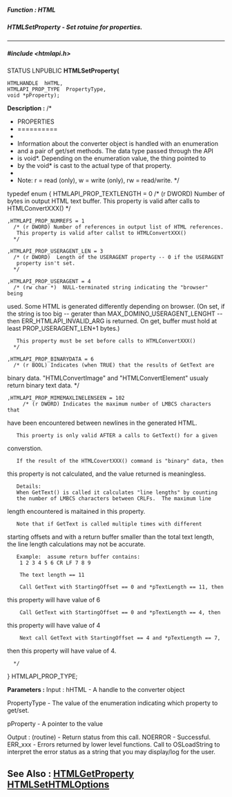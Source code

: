 ##### Function : HTML
##### HTMLSetProperty - Set rotuine for properties.
---
##### #include <htmlapi.h>
STATUS LNPUBLIC **HTMLSetProperty(**

	HTMLHANDLE  hHTML,
	HTMLAPI_PROP_TYPE  PropertyType,
	void *pProperty);
**Description :**
/*
 * PROPERTIES
 * ==========
 * 
 * Information about the converter object is handled with an enumeration
 * and a pair of get/set methods.  The data type passed through the API
 * is void*.  Depending on the enumeration value, the thing pointed to
 * by the void* is cast to the actual type of that property.
 *
 * Note: r = read (only), w = write (only), rw = read/write.
 */

typedef enum
{
	HTMLAPI_PROP_TEXTLENGTH = 0 
	  /* (r DWORD) Number of bytes in output HTML text buffer.
	   This property is valid after calls to HTMLConvertXXX() 
	  */

	,HTMLAPI_PROP_NUMREFS = 1 
	  /* (r DWORD) Number of references in output list of HTML references.
	   This property is valid after callst to HTMLConvertXXX()
	  */

	,HTMLAPI_PROP_USERAGENT_LEN = 3 
	  /* (r DWORD)  Length of the USERAGENT property -- 0 if the USERAGENT
	   property isn't set.
	  */

	,HTMLAPI_PROP_USERAGENT = 4 
	  /* (rw char *)  NULL-terminated string indicating the "browser" being 
used.
	   Some HTML is generated differently depending on browser.
	   (On set, if the string is too big -- gerater than 
MAX_DOMINO_USERAGENT_LENGHT --
	    then ERR_HTMLAPI_INVALID_ARG is returned.
	    On get, buffer must hold at least PROP_USERAGENT_LEN+1 bytes.) 

	   This property must be set before calls to HTMLConvertXXX()
	  */

	,HTMLAPI_PROP_BINARYDATA = 6
	  /* (r BOOL) Indicates (when TRUE) that the results of GetText are 
binary data.
	   "HTMLConvertImage" and "HTMLConvertElement" usualy return binary 
text data.
	    */


	,HTMLAPI_PROP_MIMEMAXLINELENSEEN = 102
	     /* (r DWORD) Indicates the maximum number of LMBCS characters that 
have been
	   encountered between newlines in the generated HTML.

	   This proerty is only valid AFTER a calls to GetText() for a given 
converstion.

	   If the result of the HTMLCovertXXX() command is "binary" data, then 
this property
	   is not calculated, and the value returned is meaningless.

	   Details:
	   When GetText() is called it calculates "line lengths" by counting
	   the number of LMBCS characters between CRLFs.  The maximum line 
length encountered
	   is maitained in this property.

	   Note that if GetText is called multiple times with different 
starting offsets
	   and with a return buffer smaller than the total text length, the 
line length calculations
	   may not be accurate.
	  
	   Example:  assume return buffer contains:
	    1 2 3 4 5 6 CR LF 7 8 9

	    The text length == 11

	    Call GetText with StartingOffset == 0 and *pTextLength == 11, then 
this property
	    will have value of 6

	    Call GetText with StartingOffset == 0 and *pTextLength == 4, then 
this property
	    will have value of 4

	    Next call GetText with StartingOffset == 4 and *pTextLength == 7, 
then this
	    property will have value of 4.

	  */

} HTMLAPI_PROP_TYPE;

**Parameters :**
Input :
hHTML  -  A handle to the converter object

PropertyType  -  The value of the enumeration indicating which property to get/set.

pProperty  -  A pointer to the value

Output :
(routine)  -  Return status from this call.
	NOERROR - Successful.
	ERR_xxx - Errors returned by lower level functions.  Call to OSLoadString to interpret the error status as a string that you may display/log for the user.


**See Also :**
[HTMLGetProperty](D:/md_files/HTMLGetProperty.md)
[HTMLSetHTMLOptions](D:/md_files/HTMLSetHTMLOptions.md)
---
